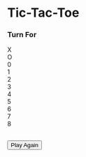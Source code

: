 # Tic-Tac-Toe
<!DOCTYPE html>
<html lang="en">
<head>
    <meta charset="UTF-8">
    <meta http-equiv="X-UA-Compatible" content="IE=edge">
    <meta name="viewport" content="width=device-width, initial-scale=1.0">
    <title>Tic_Tac_Toe</title>
    <link rel="stylesheet" href="style.css">
</head>
<body>
    <div class="turn-container">
        <h3>Turn For</h3>
        <div class="turn-box align">X</div>
        <div class="turn-box align">O</div>
        <div class="bg"></div>
    </div>
    <div class="main-grid">
        <div class="box align">0</div>
        <div class="box align">1</div>
        <div class="box align">2</div>
        <div class="box align">3</div>
        <div class="box align">4</div>
        <div class="box align">5</div>
        <div class="box align">6</div>
        <div class="box align">7</div>
        <div class="box align">8</div>
    </div>
    <h2 id="results"></h2>
    <button id="play-again">Play Again</button>
    <script src="script.js"></script>
</body>
</html>
